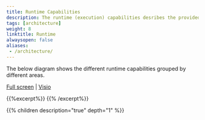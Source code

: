 ```yaml
---
title: Runtime Capabilities
description: The runtime (execution) capabilities desribes the provided capabilites by the architecture components.
tags: [architecture]
weight: 8
linktitle: Runtime
alwaysopen: false
aliases:
 - /architecture/
---
```


The below diagram shows the different runtime capabilities grouped by different areas. 

[Full screen](/teknologi/altinnstudio/architecture/capabilities/runtime/runtime_capabilities.svg") | [Visio](/teknologi/altinnstudio/architecture/capabilities/runtime/runtime_capabilities.vsdx)

{{%excerpt%}}
<object data="/teknologi/altinnstudio/architecture/capabilities/runtime/runtime_capabilities.svg" type="image/svg+xml" style="width: 100%;"></object>
{{% /excerpt%}}

{{% children description="true" depth="1" %}}

